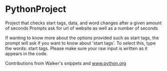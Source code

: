 # PythonProject

Project that checks start tags, data, and word changes after a given amount of seconds
Prompts ask for url of website as well as a number of seconds

If wanting to know more about the options provided such as start tags, the prompt will ask if you want to know about 'start tags'. To select this, type the words: start tags. Please make sure your raw input is written as it appears in the code.

Contributions from Walker's snippets and www.python.org

